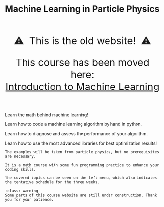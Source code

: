 # Machine Learning in Particle Physics
&nbsp;  
<br>

<center><span style="font-size:xx-large">⚠️&nbsp; This is the old website! &nbsp;⚠️  

This course has been moved here: <br>[Introduction to Machine Learning](https://clairedavid.github.io/intro_to_ml)</span></center>

<br>

Learn the math behind machine learning!

Learn how to code a machine learning algorithm by hand in python.

Learn how to diagnose and assess the performance of your algorithm.

Learn how to use the most advanced libraries for best optimization results!

```{important}
The examples will be taken from particle physics, but no prerequisites are necessary.

It is a math course with some fun programming practice to enhance your coding skills.
```

```{note}
The covered topics can be seen on the left menu, which also indicates the tentative schedule for the three weeks.
```
```{admonition} Coming soon
:class: warning
Some parts of this course website are still under construction. Thank you for your patience.
```


